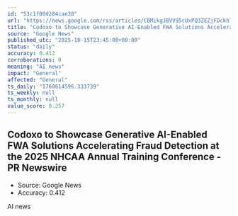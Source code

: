 ```yaml
---
id: "53c1f00d284cae38"
url: "https://news.google.com/rss/articles/CBMikgJBVV95cUxPQ3ZEZjFDckhTRDlpM1dMTDU0Q2s5Z0NDU2ZKTzV0ZDA1R0J3UTNhQjBRYTdWUEYtWU9NTnRFTzZTcXFHWFRQSFlyODdweVFuZXBLakJNOFBVLU5rb0owZE1IT3o0bkpwR0FRTGROY2xDdEVid2Vza2NtdXZoUTYza29GeDlXWVVtOXdBcmJmZklKRG1qRjRtblRETWhfWVR6bkRTVFRyRHFOMXVGT3BiQzlUaFFTVlpQVWxoT1lWYjB6QzJvb01kRk9xLWlvYTVVWU5zbVRubVJZcldEWkY2c1QwOExuVE91NjRqQU5aM29rS2w5RW1ON0VLVzk1dHRqV2ZsN3ZjbHdXVjRoTnhNNFpn?oc=5"
title: "Codoxo to Showcase Generative AI-Enabled FWA Solutions Accelerating Fraud Detection at the 2025 NHCAA Annual Training Conference - PR Newswire"
source: "Google News"
published_utc: "2025-10-15T23:45:00+00:00"
status: "daily"
accuracy: 0.412
corroborations: 0
meaning: "AI news"
impact: "General"
affected: "General"
ts_daily: "1760614596.333739"
ts_weekly: null
ts_monthly: null
value_score: 0.257
---
```

## Codoxo to Showcase Generative AI-Enabled FWA Solutions Accelerating Fraud Detection at the 2025 NHCAA Annual Training Conference - PR Newswire

- Source: Google News
- Accuracy: 0.412

AI news
